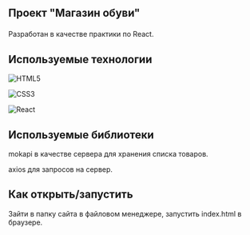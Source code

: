 ## Проект "Магазин обуви"</p>
Разработан в качестве практики по React.

## Используемые технологии

![HTML5](https://img.shields.io/badge/html5-%23E34F26.svg?style=for-the-badge&logo=html5&logoColor=white)

![CSS3](https://img.shields.io/badge/css3-%231572B6.svg?style=for-the-badge&logo=css3&logoColor=white)

![React](https://img.shields.io/badge/react-%2320232a.svg?style=for-the-badge&logo=react&logoColor=%2361DAFB)

## Используемые библиотеки
mokapi в качестве сервера для хранения списка товаров.

axios для запросов на сервер.


## Как открыть/запустить

Зайти в папку сайта в файловом менеджере, запустить  index.html в браузере.


